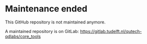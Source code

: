 
# Maintenance ended

This GitHub repository is not maintained anymore.

A maintained repository is on GitLab: https://gitlab.tudelft.nl/qutech-qdlabs/core_tools
